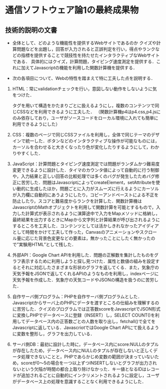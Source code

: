 # 通信ソフトウェア論1の最終成果物
## 技術的説明の文書

- 全体として、どのような機能性を提供するWebサイトであるのか
クイズや計算問題などを出題し，回答が入力されると正誤判定を行い，得点やランクなどの指標を提供することで競技性を持たせたインタラクティブなWebサイトである．
具体的にはクイズ，計算問題，タイピング速度測定を提供する．これに加えてJavascriptの機能を利用した関数計算機を提供する．

- 次の各項目について、Webの特性を踏まえて特に工夫した点を説明する．
1. HTML：常にvalidationチェックを行い，意図しない動作をしないように気をつけた．<div>タグを用いて構造をかたまりごとに扱えるようにし，複数のコンテンツで同じCSSなどを利用できるように工夫した．
（関数計算機p4はp4.css,p4.jsにのみ依存しており，ユーザがソースコードをローカル環境に入れても簡単に利用できるようにした）

2. CSS：複数のページで同じCSSファイルを利用し，全体で同じテーマのデザインで統一した．ボタンなどのインタラクティブな操作が可能なものには，カーソルを合わせると大きくなったり色が変化したりするようにして，わかりやすくした．

3. JavaScript：計算問題とタイピング速度測定では問題がランダムかつ難易度変更できるように設計した．タイマのカウンタ値によって自動的に行う制御や，入力結果と正しい回答の比較処理では多くのバグが発生したためバグ修正に苦労した．問題はJavascriptによってcreateElement，setAttributeを使い動的に生成したほか，問題ごとに入力がスムーズに行えるようにカーソルが入力欄に自動的にあうようにしたり，コピーアンドペーストによる不正を防止したり，スコアと難易度からランクを計算した．関数計算機はJavascriptのMathオブジェクトを利用して関数計算を可能とするもので，入力した計算式が表示されるように演算途中で入力をMapメソッドに格納し，最終結果を出力するときにMapから文字列と計算結果が呼び出されるようにするところを工夫した．コンテンツとしては活かしきれなかったアイディアとして時間をかけて工夫して作った，Canvasのアニメーションやスクロール量に応じた背景色変更などの要素は，無かったことにしたく無かったので”実験用HTML”として残した．

4. 外部API：Google Chart APIを利用した．問題の正解数を集計したものをグラフ表示するために利用しようと探し見つけた．属性と数値の組みを設定するとそれに対応したさまざまな形状のグラフを返してくる．また，気象庁の天気予報をJSONで返してくれるAPIのようなものを利用し，indexページに天気予報を作成した．気象庁の天気コードやJSONの構造を扱うのに苦労した．

5. 自作サーバ側プログラム：PHPを自作サーバ側プログラムとした．Javascriptからサーバ上のPHPにデータを渡すところの仕組みを理解するのに苦労した．クイズのプログラムでは正答数scoreをJavascriptでJSON形式に変換しPHPでデータベースに登録（INSERT）し，SELECT COUNT()を利用してデータベース内の正答数ごとの人数を取り出し，fetchall()で全てをJavascriptに返している．JavascriotではGoogle Chart APIにて扱えるように変数を整形し，グラフを出力している．

6. サーバ側DB：最初に設計した時に，データベース内にscore:NULLのタプルが存在したため，データベース内にNULLのタプルが存在しないと正しくデータ処理できないことと，PHPであらかじめ変数の範囲が決まっていないため，scoreが0〜5の場合を一つ以上ずつINSERTしないとグラフが出力されないという欠陥が時間の都合上取り除けなかった．キー値となるIDはレコードが追加されるごとに自動的にインクリメントされるように設定し，ユーザがデータベース上の処理を意識することなく利用できるようにした．